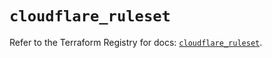 # `cloudflare_ruleset`

Refer to the Terraform Registry for docs: [`cloudflare_ruleset`](https://registry.terraform.io/providers/cloudflare/cloudflare/5.7.0/docs/resources/ruleset).

